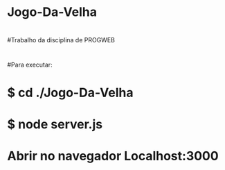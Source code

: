 # Jogo-Da-Velha
#
#Trabalho da disciplina de PROGWEB
#
#Para executar: 
# $ cd ./Jogo-Da-Velha
# $ node server.js
# Abrir no navegador Localhost:3000
#


